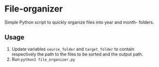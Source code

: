 # File-organizer
Simple Python script to quickly organize files into year and month- folders.

## Usage 
1. Update variables `source_folder` and `target_folder` to contain respectively the path to the files to be sorted and the output path.
2. Run `python3 file_organizer.py`
